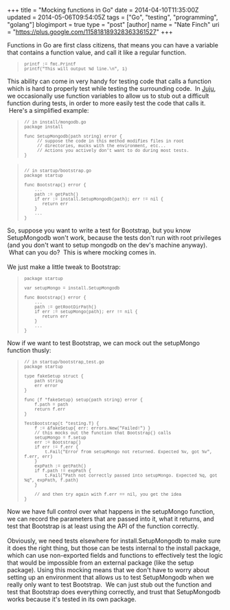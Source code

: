 +++
title = "Mocking functions in Go"
date = 2014-04-10T11:35:00Z
updated = 2014-05-06T09:54:05Z
tags = ["Go", "testing", "programming", "golang"]
blogimport = true 
type = "post"
[author]
	name = "Nate Finch"
	uri = "https://plus.google.com/115818189328363361527"
+++

Functions in Go are first class citizens, that means you can have a variable that contains a function value, and call it like a regular function.<br /><blockquote class="tr_bq"><span style="font-family: Courier New, Courier, monospace; font-size: x-small;">printf := fmt.Printf<br />printf("This will output %d line.\n", 1)</span></blockquote>This ability can come in very handy for testing code that calls a function which is hard to properly test while testing the surrounding code. &nbsp;In <a href="http://juju.ubuntu.com/" target="_blank">Juju</a>, we occasionally use function variables to allow us to stub out a difficult function during tests, in order to more easily test the code that calls it. &nbsp;Here's a simplified example:<br /><blockquote class="tr_bq"><span style="font-family: Courier New, Courier, monospace;"><span style="font-size: x-small;">// in install/mongodb.go<br />package install<br /><br />func SetupMongodb(path string) error {<br />&nbsp; &nbsp; &nbsp;// suppose the code in this method modifies files in root<br />&nbsp; &nbsp; &nbsp;// directories, mucks with the environment, etc... <br />&nbsp; &nbsp; &nbsp;// Actions you actively don't want to do during most tests.<br />}</span></span></blockquote><blockquote class="tr_bq"><span style="font-family: Courier New, Courier, monospace;"><span style="font-size: x-small;"> <br />// in startup/bootstrap.go<br />package startup<br /><br />func Bootstrap() error {<br />&nbsp; &nbsp; ...<br />&nbsp; &nbsp; path := getPath()<br />&nbsp; &nbsp; if err := install.SetupMongodb(path); err != nil {<br />&nbsp; &nbsp; &nbsp; &nbsp;return err<br />&nbsp; &nbsp; }<br />&nbsp; &nbsp; ...<br />}</span></span></blockquote>So, suppose you want to write a test for Bootstrap, but you know SetupMongodb won't work, because the tests don't run with root privileges (and you don't want to setup mongodb on the dev's machine anyway). &nbsp;What can you do? &nbsp;This is where mocking comes in.<br /><br />We just make a little tweak to Bootstrap:<br /><blockquote class="tr_bq"><span style="font-family: Courier New, Courier, monospace;"><span style="font-size: x-small;">package startup<br /><br />var setupMongo = install.SetupMongodb<br /><br />func Bootstrap() error {<br />&nbsp; &nbsp; ...<br />&nbsp; &nbsp; path := getRootDirPath()<br />&nbsp; &nbsp; if err := setupMongo(path); err != nil {<br />&nbsp; &nbsp; &nbsp; &nbsp;return err<br />&nbsp; &nbsp; }<br />&nbsp; &nbsp; ...<br />}</span></span></blockquote>Now if we want to test Bootstrap, we can mock out the setupMongo function thusly:<br /><blockquote class="tr_bq"><span style="font-family: Courier New, Courier, monospace;"><span style="font-size: x-small;">// in startup/bootstrap_test.go<br />package startup<br /><br />type fakeSetup struct {<br />&nbsp; &nbsp; path string<br />&nbsp; &nbsp; err error<br />}<br /><br />func (f *fakeSetup) setup(path string) error {<br />&nbsp; &nbsp; f.path = path<br />&nbsp; &nbsp; return f.err<br />}<br /><br />TestBootstrap(t *testing.T) {<br />&nbsp; &nbsp; f := &amp;fakeSetup{ err: errors.New("Failed!") }<br />&nbsp; &nbsp; // this mocks out the function that Bootstrap() calls<br />&nbsp; &nbsp; setupMongo = f.setup<br />&nbsp; &nbsp; err := Bootstrap()<br />&nbsp; &nbsp; if err != f.err {<br />&nbsp; &nbsp; &nbsp; &nbsp; t.Fail("Error from setupMongo not returned.  Expected %v, got %v", f.err, err)<br />&nbsp; &nbsp; }<br />&nbsp; &nbsp; expPath := getPath()<br />&nbsp; &nbsp; if f.path != expPath {<br />&nbsp; &nbsp; &nbsp; &nbsp; t.Fail("Path not correctly passed into setupMongo. Expected %q, got %q", expPath, f.path)<br />&nbsp; &nbsp; }<br /><br />&nbsp; &nbsp; // and then try again with f.err == nil, you get the idea<br />}</span></span></blockquote>Now we have full control over what happens in the setupMongo function, we can record the parameters that are passed into it, what it returns, and test that Bootstrap is at least using the API of the function correctly.<br /><br />Obviously, we need tests elsewhere for install.SetupMongodb to make sure it does the right thing, but those can be tests internal to the install package, which can use non-exported fields and functions to effectively test the logic that would be impossible from an external package (like the setup package).  Using this mocking means that we don't have to worry about setting up an environment that allows us to test SetupMongodb when we really only want to test Bootstrap. &nbsp;We can just stub out the function and test that Bootstrap does everything correctly, and trust that SetupMongodb works because it's tested in its own package.
